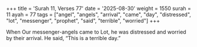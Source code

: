 +++
title = 'Surah 11, Verses 77'
date = '2025-08-30'
weight = 1550
surah = 11
ayah = 77
tags = ["angel", "angels", "arrival", "came", "day", "distressed", "lot", "messenger", "prophet", "said", "terrible", "worried"]
+++

When Our messenger-angels came to Lot, he was distressed and worried by their arrival. He said, “This is a terrible day.”